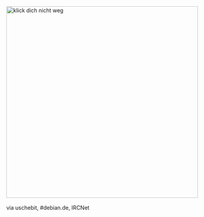 <html><body><img src="http://www.die-welt.net/upload/klickdichnichtweg.jpg" width="500" alt="klick dich nicht weg"><br>
<br>
via uschebit, #debian.de, IRCNet</body></html>